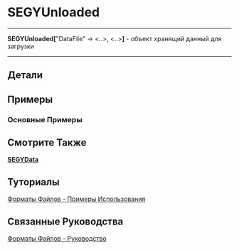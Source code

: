 # SEGYUnloaded

---

**SEGYUnloaded[**"DataFile" -> <..>, <..>**]** - объект хранящий данный для загрузки

---

## Детали

## Примеры

### Основные Примеры

## Смотрите Также

**[SEGYData](./SEGYData.md)**

## Туториалы

[Форматы Файлов - Примеры Использования](../../Tutorials/ExampleOfUse.md)

## Связанные Руководства

[Форматы Файлов - Руководство](../../Guides/Guide.md)
